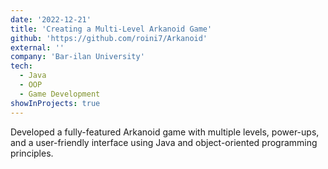 ```yaml
---
date: '2022-12-21'
title: 'Creating a Multi-Level Arkanoid Game'
github: 'https://github.com/roini7/Arkanoid'
external: ''
company: 'Bar-ilan University'
tech:
  - Java
  - OOP
  - Game Development
showInProjects: true
---
```


Developed a fully-featured Arkanoid game with multiple levels, power-ups, and a user-friendly interface using Java and object-oriented programming principles.
